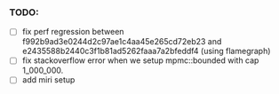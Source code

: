 ### TODO:
- [ ] fix perf regression between f992b9ad3e0244d2c97ae1c4aa45e265cd72eb23 and e2435588b2440c3f1b81ad5262faaa7a2bfeddf4 (using flamegraph)
- [ ] fix stackoverflow error when we setup mpmc::bounded with cap 1_000_000.
- [ ] add miri setup
